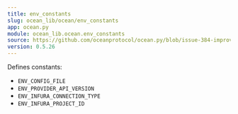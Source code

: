 ```yaml
---
title: env_constants
slug: ocean_lib/ocean/env_constants
app: ocean.py
module: ocean_lib.ocean.env_constants
source: https://github.com/oceanprotocol/ocean.py/blob/issue-384-improve-docs/ocean_lib/ocean/env_constants.py
version: 0.5.26
---
```

Defines constants:
- `ENV_CONFIG_FILE`
- `ENV_PROVIDER_API_VERSION`
- `ENV_INFURA_CONNECTION_TYPE`
- `ENV_INFURA_PROJECT_ID`

